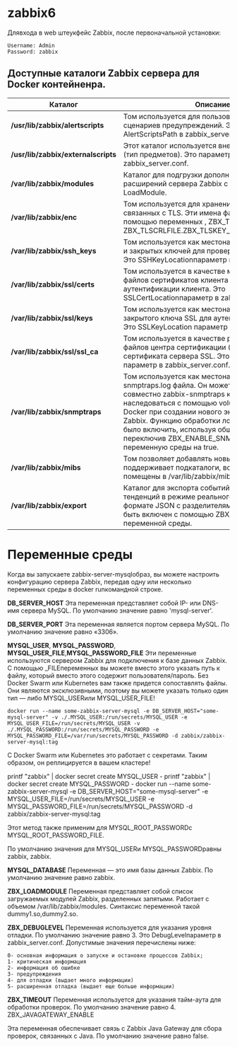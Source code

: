# zabbix6


Длявхода в web штеукфейс Zabbix, после первоначальной установки:
~~~
Username: Admin
Password: zabbix
~~~


## Доступные каталоги Zabbix сервера для Docker контейненра.

|Каталог   |Описание   |
|----------|-----------|
|**/usr/lib/zabbix/alertscripts**   |Том используется для пользовательских сценариев  предупреждений. Это параметр AlertScriptsPath в zabbix_server.conf.|
|**/usr/lib/zabbix/externalscripts**|Этот каталог используется внешними проверками (тип предметов). Это параметр ExternalScripts в zabbix_server.conf.|
|**/var/lib/zabbix/modules**        |Каталог для подгрузки дополнительных модулей и расширений сервера Zabbix с помощью функции LoadModule.|
|**/var/lib/zabbix/enc**            |Том используется для хранения файлов, связанных с TLS. Эти имена файлов задаются с помощью переменных , ZBX_TLSCAFILEи ZBX_TLSCRLFILE.ZBX_TLSKEY_FILEZBX_TLSPSKFILE|
|**/var/lib/zabbix/ssh_keys**       |Том используется как местонахождение открытых и закрытых ключей для проверок и действий SSH. Это SSHKeyLocationпараметр в zabbix_server.conf.|
|**/var/lib/zabbix/ssl/certs**      | Том используется в качестве местоположения файлов сертификатов клиента SSL для аутентификации клиента. Это SSLCertLocationпараметр в zabbix_server.conf.|
|**/var/lib/zabbix/ssl/keys**       | Том используется как местонахождение файлов закрытого ключа SSL для аутентификации клиента. Это SSLKeyLocation параметр в zabbix_server.conf.|
|**/var/lib/zabbix/ssl/ssl_ca**     | Том используется в качестве расположения файлов центра сертификации (CA) для проверки сертификата сервера SSL. Это SSLCALocation параметр в zabbix_server.conf.|
|**/var/lib/zabbix/snmptraps**      | Том используется как местонахождение snmptraps.log файла. Он может использоваться совместно zabbix-snmptraps контейнером и наследоваться с помощью volumes_from опции Docker при создании нового экземпляра сервера Zabbix. Функцию обработки ловушек SNMP можно было включить, используя общий том и  переключив ZBX_ENABLE_SNMP_TRAPS переменную среды на true.|
|**/var/lib/zabbix/mibs**           | Том позволяет добавлять новые файлы MIB. Он не поддерживает подкаталоги,  все MIB должны быть помещены в /var/lib/zabbix/mibs.|
|**/var/lib/zabbix/export**         | Каталог для экспорта событий, истории и тенденций в режиме реального времени в  формате JSON с разделителями строк. Может быть включен с помощью ZBX_EXPORTFILESIZE переменной среды.|




# Переменные среды

Когда вы запускаете zabbix-server-mysqlобраз, вы можете настроить конфигурацию сервера Zabbix, передав одну или несколько переменных среды в docker runкомандной строке.


**DB_SERVER_HOST**
Эта переменная представляет собой IP- или DNS-имя сервера MySQL. По умолчанию значение равно 'mysql-server'.

**DB_SERVER_PORT**
Эта переменная является портом сервера MySQL. По умолчанию значение равно «3306».

**MYSQL_USER**, **MYSQL_PASSWORD**, **MYSQL_USER_FILE**,**MYSQL_PASSWORD_FILE**
Эти переменные используются сервером Zabbix для подключения к базе данных Zabbix. С помощью _FILEпеременных вы можете вместо этого указать путь к файлу, который вместо этого содержит пользователя/пароль. Без Docker Swarm или Kubernetes вам также придется сопоставлять файлы. Они являются эксклюзивными, поэтому вы можете указать только один тип — либо MYSQL_USERили MYSQL_USER_FILE!

~~~
docker run --name some-zabbix-server-mysql -e DB_SERVER_HOST="some-mysql-server" -v ./.MYSQL_USER:/run/secrets/MYSQL_USER -e MYSQL_USER_FILE=/run/secrets/MYSQL_USER -v ./.MYSQL_PASSWORD:/run/secrets/MYSQL_PASSWORD -e MYSQL_PASSWORD_FILE=/var/run/secrets/MYSQL_PASSWORD -d zabbix/zabbix-server-mysql:tag
~~~

С Docker Swarm или Kubernetes это работает с секретами. Таким образом, он реплицируется в вашем кластере!

printf "zabbix" | docker secret create MYSQL_USER -
printf "zabbix" | docker secret create MYSQL_PASSWORD -
docker run --name some-zabbix-server-mysql -e DB_SERVER_HOST="some-mysql-server" -e MYSQL_USER_FILE=/run/secrets/MYSQL_USER -e MYSQL_PASSWORD_FILE=/run/secrets/MYSQL_PASSWORD -d zabbix/zabbix-server-mysql:tag

Этот метод также применим для MYSQL_ROOT_PASSWORDс MYSQL_ROOT_PASSWORD_FILE.

По умолчанию значения для MYSQL_USERи MYSQL_PASSWORDравны zabbix, zabbix.

**MYSQL_DATABASE**
Переменная — это имя базы данных Zabbix. По умолчанию значение равно zabbix.

**ZBX_LOADMODULE**
Переменная представляет собой список загружаемых модулей Zabbix, разделенных запятыми. Работает с объемом /var/lib/zabbix/modules. Синтаксис переменной такой dummy1.so,dummy2.so.

**ZBX_DEBUGLEVEL**
Переменная используется для указания уровня отладки. По умолчанию значение равно 3. Это DebugLevelпараметр в zabbix_server.conf. Допустимые значения перечислены ниже:

    0- основная информация о запуске и остановке процессов Zabbix;
    1- критическая информация
    2- информация об ошибке
    3- предупреждения
    4- для отладки (выдает много информации)
    5- расширенная отладка (выдает еще больше информации)

**ZBX_TIMEOUT**
Переменная используется для указания тайм-аута для обработки проверок. По умолчанию значение равно 4.
ZBX_JAVAGATEWAY_ENABLE

Эта переменная обеспечивает связь с Zabbix Java Gateway для сбора проверок, связанных с Java. По умолчанию значение равно false.